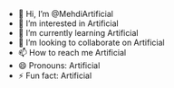 - 👋 Hi, I’m @MehdiArtificial
- 👀 I’m interested in Artificial
- 🌱 I’m currently learning Artificial
- 💞️ I’m looking to collaborate on Artificial
- 📫 How to reach me Artificial
- 😄 Pronouns: Artificial
- ⚡ Fun fact: Artificial

<!---
MehdiArtificial/MehdiArtificial is a ✨ special ✨ repository because its `README.md` (this file) appears on your GitHub profile.
You can click the Preview link to take a look at your changes.
--->
